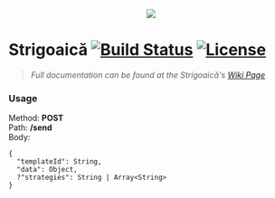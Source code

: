 <p align="center">
	<img src="https://image.ibb.co/h0Uz4G/witch_on_a_broomstick_480x480.jpg"/>
</p>

# Strigoaică [![Build Status](https://img.shields.io/travis/stefanoschrs/strigoaica/master.svg?style=flat-square)](https://travis-ci.org/stefanoschrs/strigoaica) [![License](https://img.shields.io/github/license/stefanoschrs/strigoaica.svg?style=flat-square)]()

> *Full documentation can be found at the Strigoaică's [Wiki Page](https://github.com/stefanoschrs/strigoaica/wiki)*

### Usage
Method: **POST**   
Path: **/send**   
Body: 
```
{  
  "templateId": String,
  "data": Object,
  ?"strategies": String | Array<String>
}
``` 

